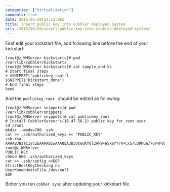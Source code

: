 ```yaml
---
categories: ["Virtualization"]
comments: true
date: 2015-06-29T14:13:08Z
title: Insert public key into Cobbler Deployed System
url: /2015/06/29/insert-public-key-into-cobbler-deployed-system/
---
```


First edit your kickstart file, add following line before the end of your kickstart:      

```
[root@z_WHServer kickstarts]# pwd
/var/lib/cobbler/kickstarts
[root@z_WHServer kickstarts]# cat sample_end.ks
# Start final steps
+ $SNIPPET('publickey_root')
$SNIPPET('kickstart_done')
# End final steps
%end
```

And the `publickey_root ` should be edited as following:    

```
[root@z_WHServer snippets]# pwd
/var/lib/cobbler/snippets
[root@z_WHServer snippets]# cat publickey_root
# Install CobblerServer's(10.47.58.2) public key for root user
cd /root
mkdir --mode=700 .ssh
cat >> .ssh/authorized_keys << "PUBLIC_KEY"
ssh-rsa AAAAB3NzaC1yc2EAAAABIwAAAQEA3B3GtGuKY0l2Ak9+WSkorY7R+Cx5/u3RMua/7GrvP05IPywQdkR+mqwdRydNjyhB96nHlYZtr8Fbfn5iwqn0j8dz8wmTZicBNeRqIdbe/YUje5NjXxDXjYda63VfDhpgzJ53KICTx6pBhGaeOKS/U5HqCpDbF7ODP8siU7bRhk1LkIQ6VwZYUg7b0oR+Sw6XJ31Z7gs4CWF6zfjfQQoF7EoMA+dnqvt2K4PQPXNSBJQx3qb9jyXIXvo333PcfIX6mD1TW1wDAIXLm4qz4mi7C8Ax9h+T/D98r08WX360vC5Tzr8feXMs6H4il4s4Ftq7RVoqCNKmG3AB1LTp4AQAzw== root@z_WHServer
PUBLIC_KEY
chmod 600 .ssh/authorized_keys
cat >> .ssh/config <<EOF
StrictHostKeyChecking no
UserKnownHostsFile /dev/null
EOF
```
Better you run `cobber sync` after updating your kickstart file.     
